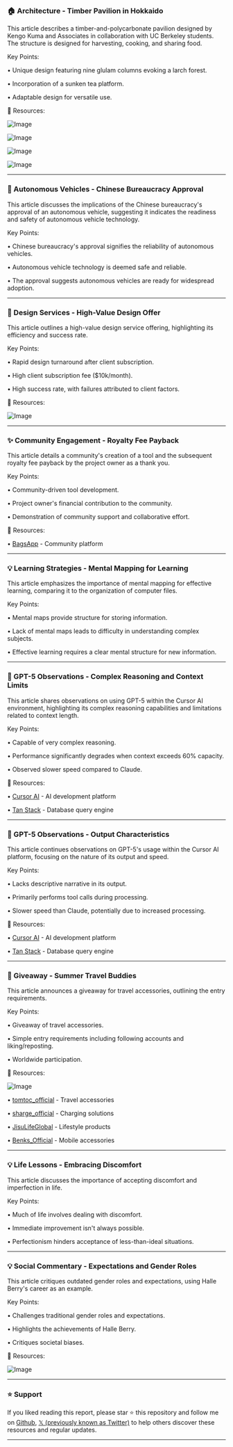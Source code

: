 ### 🏠 Architecture - Timber Pavilion in Hokkaido

This article describes a timber-and-polycarbonate pavilion designed by Kengo Kuma and Associates in collaboration with UC Berkeley students.  The structure is designed for harvesting, cooking, and sharing food.

Key Points:

• Unique design featuring nine glulam columns evoking a larch forest.


• Incorporation of a sunken tea platform.


• Adaptable design for versatile use.



🔗 Resources:

![Image](https://pbs.twimg.com/media/GyADXQiW4AA-cJ0?format=jpg&name=small)

![Image](https://pbs.twimg.com/media/GyADXQmXMAEnAy-?format=jpg&name=small)

![Image](https://pbs.twimg.com/media/GyADXQmXsAAoKpj?format=jpg&name=small)

![Image](https://pbs.twimg.com/media/GyADXQkW0AAUh9Y?format=jpg&name=small)


---

### 🤖 Autonomous Vehicles -  Chinese Bureaucracy Approval

This article discusses the implications of the Chinese bureaucracy's approval of an autonomous vehicle, suggesting it indicates the readiness and safety of autonomous vehicle technology.

Key Points:

• Chinese bureaucracy's approval signifies the reliability of autonomous vehicles.


•  Autonomous vehicle technology is deemed safe and reliable.


• The approval suggests autonomous vehicles are ready for widespread adoption.



---

### 🚀 Design Services - High-Value Design Offer

This article outlines a high-value design service offering, highlighting its efficiency and success rate.

Key Points:

•  Rapid design turnaround after client subscription.


• High client subscription fee ($10k/month).


• High success rate, with failures attributed to client factors.



🔗 Resources:

![Image](https://pbs.twimg.com/media/Gx_Uq2oXQAEIGSo?format=jpg&name=small)


---

### ✨ Community Engagement -  Royalty Fee Payback

This article details a community's creation of a tool and the subsequent royalty fee payback by the project owner as a thank you.

Key Points:

• Community-driven tool development.


• Project owner's financial contribution to the community.


• Demonstration of community support and collaborative effort.



🔗 Resources:

• [BagsApp](https://x.com/BagsApp) - Community platform


---

### 💡 Learning Strategies -  Mental Mapping for Learning

This article emphasizes the importance of mental mapping for effective learning, comparing it to the organization of computer files.

Key Points:

• Mental maps provide structure for storing information.


• Lack of mental maps leads to difficulty in understanding complex subjects.


• Effective learning requires a clear mental structure for new information.



---

### 🤖 GPT-5 Observations - Complex Reasoning and Context Limits

This article shares observations on using GPT-5 within the Cursor AI environment, highlighting its complex reasoning capabilities and limitations related to context length.

Key Points:

•  Capable of very complex reasoning.


• Performance significantly degrades when context exceeds 60% capacity.


•  Observed slower speed compared to Claude.



🔗 Resources:

• [Cursor AI](https://x.com/cursor_ai) - AI development platform


• [Tan Stack](https://x.com/tan_stack) - Database query engine


---

### 🤖 GPT-5 Observations - Output Characteristics

This article continues observations on GPT-5's usage within the Cursor AI platform, focusing on the nature of its output and speed.

Key Points:

• Lacks descriptive narrative in its output.


• Primarily performs tool calls during processing.


•  Slower speed than Claude, potentially due to increased processing.



🔗 Resources:

• [Cursor AI](https://x.com/cursor_ai) - AI development platform


• [Tan Stack](https://x.com/tan_stack) - Database query engine


---

### 🚀 Giveaway - Summer Travel Buddies

This article announces a giveaway for travel accessories, outlining the entry requirements.

Key Points:

• Giveaway of travel accessories.


• Simple entry requirements including following accounts and liking/reposting.


• Worldwide participation.



🔗 Resources:

![Image](https://pbs.twimg.com/media/Gx9OghGboAEvtqq?format=jpg&name=small)


• [tomtoc_official](https://x.com/tomtoc_official) - Travel accessories


• [sharge_official](https://x.com/sharge_official) - Charging solutions


• [JisuLifeGlobal](https://x.com/JisuLifeGlobal) - Lifestyle products


• [Benks_Official](https://x.com/Benks_Official) - Mobile accessories



---

### 💡 Life Lessons - Embracing Discomfort

This article discusses the importance of accepting discomfort and imperfection in life.

Key Points:

• Much of life involves dealing with discomfort.


• Immediate improvement isn't always possible.


• Perfectionism hinders acceptance of less-than-ideal situations.



---

### 💡 Social Commentary - Expectations and Gender Roles

This article critiques outdated gender roles and expectations, using Halle Berry's career as an example.

Key Points:

• Challenges traditional gender roles and expectations.


• Highlights the achievements of Halle Berry.


• Critiques societal biases.



🔗 Resources:

![Image](https://pbs.twimg.com/amplify_video_thumb/1954332193024532481/img/WtFaOft2IOF-5Cmw.jpg)


---

### ⭐️ Support

If you liked reading this report, please star ⭐️ this repository and follow me on [Github](https://github.com/Drix10), [𝕏 (previously known as Twitter)](https://x.com/DRIX_10_) to help others discover these resources and regular updates.

---